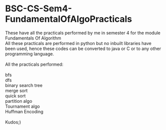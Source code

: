 # BSC-CS-Sem4-FundamentalOfAlgoPracticals

These have all the practicals performed by me in semester 4 for the module Fundamentals Of Algorithm<br/>
All these practicals are performed in python but no inbuilt libraries have been used, hence these codes can be converted to java or C or to any other programming language.
<br/><br/>
All the practicals performed: <br/><br/> 
bfs<br/>
dfs<br/>
binary search tree<br/>
merge sort<br/>
quick sort<br/>
partition algo<br/>
Tournament algo<br/>
Huffman Encoding<br/><br/>
Kudos;)
